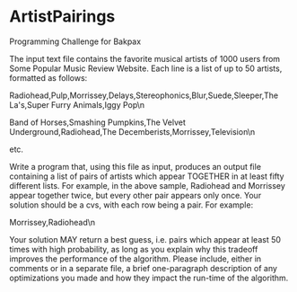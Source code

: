 # ArtistPairings
Programming Challenge for Bakpax

The input text file contains the favorite musical artists of 1000 users from Some Popular Music Review Website. Each line is a list of up to 50 artists, formatted as follows:


Radiohead,Pulp,Morrissey,Delays,Stereophonics,Blur,Suede,Sleeper,The La's,Super Furry Animals,Iggy Pop\n

Band of Horses,Smashing Pumpkins,The Velvet Underground,Radiohead,The Decemberists,Morrissey,Television\n

etc.


Write a program that, using this file as input, produces an output file containing a list of pairs of artists which appear TOGETHER in at least fifty different lists. For example, in the above sample, Radiohead and Morrissey appear together twice, but every other pair appears only once. Your solution should be a cvs, with each row being a pair. For example:


Morrissey,Radiohead\n


Your solution MAY return a best guess, i.e. pairs which appear at least 50 times with high probability, as long as you explain why this tradeoff improves the performance of the algorithm. Please include, either in comments or in a separate file, a brief one-paragraph description of any optimizations you made and how they impact the run-time of the algorithm.
